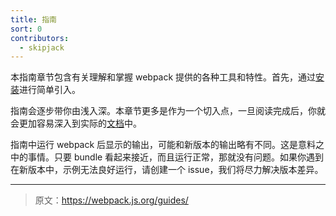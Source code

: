 ```yaml
---
title: 指南
sort: 0
contributors:
  - skipjack
---
```


本指南章节包含有关理解和掌握 webpack 提供的各种工具和特性。首先，通过[安装](/guides/installation/)进行简单引入。

指南会逐步带你由浅入深。本章节更多是作为一个切入点，一旦阅读完成后，你就会更加容易深入到实际的[文档](/configuration/)中。

指南中运行 webpack 后显示的输出，可能和新版本的输出略有不同。这是意料之中的事情。只要 bundle 看起来接近，而且运行正常，那就没有问题。如果你遇到在新版本中，示例无法良好运行，请创建一个 issue，我们将尽力解决版本差异。

***

> 原文：https://webpack.js.org/guides/

